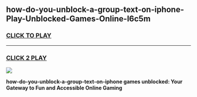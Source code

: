 
## how-do-you-unblock-a-group-text-on-iphone-Play-Unblocked-Games-Online-l6c5m
<h3>
<a href="https://premium76.site?title=how-do-you-unblock-a-group-text-on-iphone&ref=25A">CLICK TO PLAY</a></h3>
<hr>

<h3>
<a href="https://premium76.site?title=how-do-you-unblock-a-group-text-on-iphone&ref=25A">CLICK 2 PLAY</a>
  
</h3>

<a href="https://premium76.site?title=how-do-you-unblock-a-group-text-on-iphone&ref=25A"><img src="https://clearcache.store/games.png"></a>


**how-do-you-unblock-a-group-text-on-iphone games unblocked: Your Gateway to Fun and Accessible Online Gaming**

